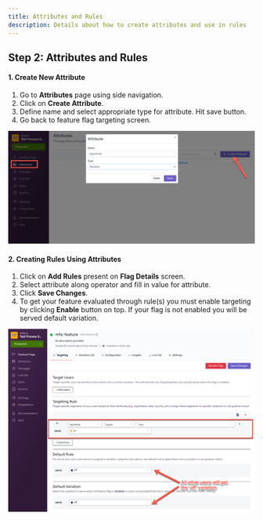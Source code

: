 ```yaml
---
title: Attributes and Rules
description: Details about how to create attributes and use in rules
---
```


## Step 2: Attributes and Rules

#### 1. Create New Attribute
1. Go to **Attributes** page using side navigation.
2. Click on **Create Attribute**.
3. Define name and select appropriate type for attribute. Hit save button.
4. Go back to feature flag targeting screen.

<div class="justify-content-center">
    <img src="/assets/img/attributes/create.png" alt="create a new attribute"/>
</div>

#### 2. Creating Rules Using Attributes
1. Click on **Add Rules** present on **Flag Details** screen.
2. Select attribute along operator and fill in value for attribute.
3. Click **Save Changes**.
4. To get your feature evaluated through rule(s) you must enable targeting by clicking **Enable** button on top. If your flag is not enabled you will be served default variation.

<div class="justify-content-center">
    <img src="/assets/img/attributes/target.png" alt="target users by registered attribute"/>
</div>
